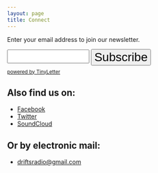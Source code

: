 ```yaml
---
layout: page
title: Connect
---
```


<form style="border:0;padding:0;text-align:left;" action="https://tinyletter.com/drifts" method="post" target="popupwindow" onsubmit="window.open('https://tinyletter.com/drifts', 'popupwindow', 'scrollbars=yes,width=800,height=600');return true">
	<p>
		<label for="tlemail">Enter your email address to join our newsletter.</label>
	</p>
	<p style="height: 2rem;">
		<input type="text" style="width:12rem;height:2rem;font-size:1rem;display:inline-block;" name="email" id="tlemail" />
	<input type="hidden" value="1" name="embed"/>
	<input style="font-size:200%;vertical-align: middle;display:inline-block;" type="submit" value="Subscribe" />
		</p>
	<p><small><a href="https://tinyletter.com" target="_blank">powered by TinyLetter</a></small></p>
</form>

## Also find us on:

* [Facebook](https://facebook.com/driftsfm/)
* [Twitter](https://twitter.com/driftsfm/)
* [SoundCloud](https://soundcloud.com/drifts/)

## Or by electronic mail:

* [driftsradio@gmail.com](mailto:driftsradio@gmail.com?title=Hey!)
